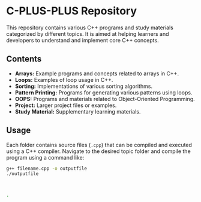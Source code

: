 # C-PLUS-PLUS Repository

This repository contains various C++ programs and study materials categorized by different topics. It is aimed at helping learners and developers to understand and implement core C++ concepts.

## Contents

- **Arrays:** Example programs and concepts related to arrays in C++.
- **Loops:** Examples of loop usage in C++.
- **Sorting:** Implementations of various sorting algorithms.
- **Pattern Printing:** Programs for generating various patterns using loops.
- **OOPS:** Programs and materials related to Object-Oriented Programming.
- **Project:** Larger project files or examples.
- **Study Material:** Supplementary learning materials.

## Usage

Each folder contains source files (`.cpp`) that can be compiled and executed using a C++ compiler. Navigate to the desired topic folder and compile the program using a command like:

```sh
g++ filename.cpp -o outputfile
./outputfile



.
